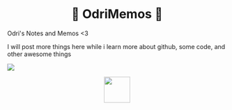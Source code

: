 
<h1 align="center"> 💖 OdriMemos 💖 </h1>
Odri's Notes and Memos &lt;3

I will post more things here while i learn more about github, some code, and other awesome things

![](https://media.giphy.com/media/dz1b117ztVkHBG6b6p/giphy.gif)

<div align="center"><img src="https://media.giphy.com/media/mGcNjsfWAjY5AEZNw6/giphy.gif" width="60"></div>
